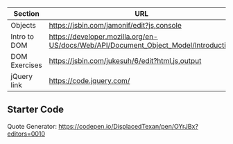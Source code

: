 | Section       | URL                                                                                 |
| ------------- | ----------------------------------------------------------------------------------- |
| Objects       | https://jsbin.com/jamonif/edit?js,console                                           |
| Intro to DOM  | https://developer.mozilla.org/en-US/docs/Web/API/Document_Object_Model/Introduction |
| DOM Exercises | https://jsbin.com/jukesuh/6/edit?html,js,output                                     |
| jQuery link   | https://code.jquery.com/                                                            |

## Starter Code

Quote Generator: https://codepen.io/DisplacedTexan/pen/OYrJBx?editors=0010
